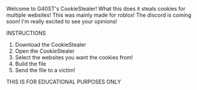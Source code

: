 Welcome to G40ST's CookieStealer!
What this does it steals cookies for multiple websites! 
     This was mainly made for roblox!
The discord is coming soon! I'm really excited to see your opinions!

INSTRUCTIONS

1. Download the CookieStealer
2. Open the CookieStealer
3. Select the websites you want the cookies from!
4. Build the file
5. Send the file to a victim!

THIS IS FOR EDUCATIONAL PURPOSES ONLY
